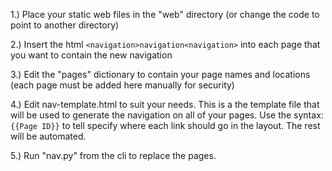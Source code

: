 1.) Place your static web files in the "web" directory (or change the code to point to another directory)

2.) Insert the html ```<navigation>navigation<navigation>``` into each page that you want to contain the new navigation

3.) Edit the "pages" dictionary to contain your page names and locations (each page must be added here manually for security)

4.) Edit nav-template.html to suit your needs. This is a the template file that will be used to generate the navigation on all of your pages. Use the syntax: ```{{Page ID}}``` to tell specify where each link should go in the layout. The rest will be automated. 

5.) Run "nav.py" from the cli to replace the pages.